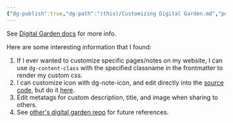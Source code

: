 ```yaml
---
{"dg-publish":true,"dg-path":"(this)/Customizing Digital Garden.md","permalink":"/this/customizing-digital-garden/","dgHomeLink":true,"dgShowBacklinks":true,"dgShowLocalGraph":true,"dgShowInlineTitle":true,"dgShowFileTree":true,"dgEnableSearch":true,"dgShowToc":true,"dgLinkPreview":true,"dgShowTags":true,"noteIcon":"defaulth"}
---
```



See [Digital Garden docs](https://dg-docs.ole.dev/advanced/note-specific-settings/) for more info.

Here are some interesting information that I found:
1. If I ever wanted to customize specific pages/notes on my website, I can use `dg-content-class` with the specified classname in the frontmatter to render my custom css.
2. I can customize icon with dg-note-icon, and edit directly into the [source code](https://github.com/caesariodito/digital-garden/blob/main/src/site/styles/digital-garden-base.scss), but do it [here](https://github.com/caesariodito/digital-garden/blob/main/src/site/styles/custom-style.scss).
3. Edit metatags for custom description, title, and image when sharing to others.
4. See [other's digital garden repo](https://github.com/uroybd/topobon/blob/main/src/site/styles/custom-style.scss) for future references.